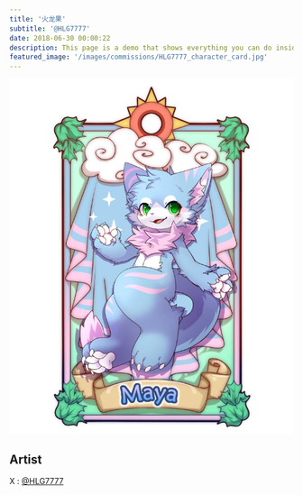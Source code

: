 ```yaml
---
title: '火龙果'
subtitle: '@HLG7777'
date: 2018-06-30 00:00:22
description: This page is a demo that shows everything you can do inside portfolio and blog posts.
featured_image: '/images/commissions/HLG7777_character_card.jpg'
---
```


![](/images/commissions/HLG7777_character_card.jpg)

## Artist

X : [@HLG7777](https://twitter.com/HLG7777)